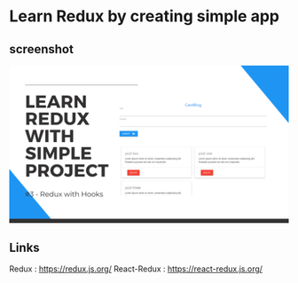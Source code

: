 # Learn Redux by creating simple app

## screenshot
![Redux app](./src/ss.png)

## Links
Redux : https://redux.js.org/
React-Redux : https://react-redux.js.org/ 
